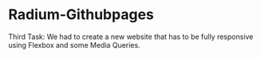 # Radium-Githubpages

Third Task: We had to create a new website that has to be fully responsive using Flexbox and some Media Queries.
